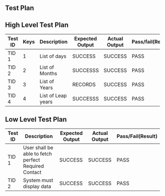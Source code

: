 ## Test Plan

## High Level Test Plan

| Test ID | Keys | Description | Expected Output | Actual Output | Pass/fail(Result)
|--|--|--|--|--|--|
| TID 1 |1| List of days | SUCCESS  | SUCCESS | PASS
| TID 2 |2|  List of Months | SUCCESSS | SUCCESS | PASS 
| TID 3 |3|  List of Years |  RECORDS  | SUCCESS | PASS
| TID 4 |4|  List of Leap years | SUCCESSS | SUCCESS | PASS 

 
## Low Level Test Plan 

| Test ID | Description |Expected Output| Actual Output | Pass/Fail(Result)
|--|--|--|--|--|
| TID 1 | User shall be able to fetch perfect Required Contact | SUCCESS | SUCCESS | PASS 
| TID 2 | System must display data | SUCCESS | SUCCESS | PASS
